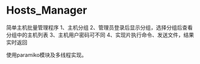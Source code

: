 # Hosts_Manager
简单主机批量管理程序
1、主机分组
2、管理员登录后显示分组，选择分组后查看分组中的主机列表
3、主机用户密码可不同
4、实现片执行命令、发送文件，结果实时返回


使用paramiko模块及多线程实现。
